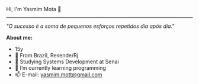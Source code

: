 Hi, I'm Yasmim Mota 👋
<hr />
<p><i>"O sucesso é a soma de pequenos esforços repetidos dia após dia."</i><p>

**About me:**
- 15y
- 📍 From Brazil, Resende/Rj
- 📘 Studying Systems Development at Senai
- 🌱 I’m currently learning programming
- 📫 E-mail: yasmim.mott@gmail.com
